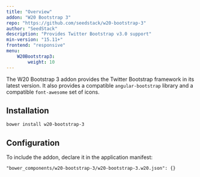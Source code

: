 ```yaml
---
title: "Overview"
addon: "W20 Bootstrap 3"
repo: "https://github.com/seedstack/w20-bootstrap-3"
author: "SeedStack"
description: "Provides Twitter Bootstrap v3.0 support"
min-version: "15.11+"
frontend: "responsive"
menu:
    W20Bootstrap3:
        weight: 10
---
```


The W20 Bootstrap 3 addon provides the Twitter Bootstrap framework in its latest version.
It also provides a compatible `angular-bootstrap` library and a compatible `font-awesome` set of icons.

## Installation

```
bower install w20-bootstrap-3
```

## Configuration

To include the addon, declare it in the application manifest:

```
"bower_components/w20-bootstrap-3/w20-bootstrap-3.w20.json": {}
```